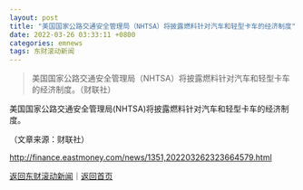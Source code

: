```yaml
---
layout: post
title: "美国国家公路交通安全管理局（NHTSA）将披露燃料针对汽车和轻型卡车的经济制度"
date: 2022-03-26 03:33:11 +0800
categories: emnews
tags: 东财滚动新闻
---
```

> 美国国家公路交通安全管理局（NHTSA）将披露燃料针对汽车和轻型卡车的经济制度。（财联社）

<p>美国国家公路交通安全管理局(NHTSA)将披露燃料针对汽车和轻型卡车的经济制度。</p><p class="em_media">（文章来源：财联社）</p>

<http://finance.eastmoney.com/news/1351,202203262323664579.html>

[返回东财滚动新闻](//finews.withounder.com/emnews/)｜[返回首页](//finews.withounder.com/)